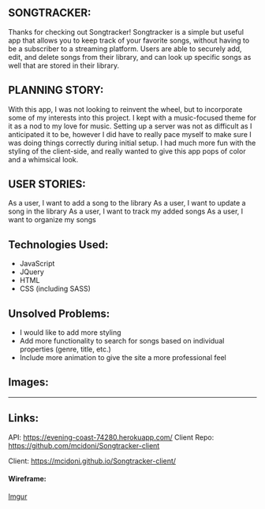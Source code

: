 ## SONGTRACKER:

Thanks for checking out Songtracker! Songtracker is a simple but useful app that allows you to keep track of your favorite songs, without having to be a subscriber to a streaming platform. Users are able to securely add, edit, and delete songs from their library, and can look up specific songs as well that are stored in their library.

## PLANNING STORY: 

With this app, I was not looking to reinvent the wheel, but to incorporate some of my interests into this project. I kept with a music-focused theme for it as a nod to my love for music. Setting up a server was not as difficult as I anticipated it to be, however I did have to really pace myself to make sure I was doing things correctly during initial setup. I had much more fun with the styling of the client-side, and really wanted to give this app pops of color and a whimsical look. 

## USER STORIES:

As a user, I want to add a song to the library
As a user, I want to update a song in the library
As a user, I want to track my added songs
As a user, I want to organize my songs

## Technologies Used: 
- JavaScript
- JQuery
- HTML
- CSS (including SASS)

## Unsolved Problems:

- I would like to add more styling
- Add more functionality to search for songs based on individual properties (genre, title, etc.)
- Include more animation to give the site a more professional feel

## Images: 

---


## Links:

API: https://evening-coast-74280.herokuapp.com/
Client Repo: https://github.com/mcidoni/Songtracker-client

Client: https://mcidoni.github.io/Songtracker-client/ 

#### Wireframe:

[Imgur](https://i.imgur.com/Bld0qyU.png)
